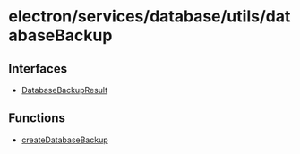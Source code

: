 # electron/services/database/utils/databaseBackup

## Interfaces

- [DatabaseBackupResult](interfaces/DatabaseBackupResult.md)

## Functions

- [createDatabaseBackup](functions/createDatabaseBackup.md)
